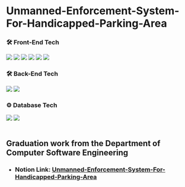 # Unmanned-Enforcement-System-For-Handicapped-Parking-Area
### 🛠️ Front-End Tech
<div align="start">
	<img src="https://img.shields.io/badge/HTML5-E34F26?style=for-the-badge&logo=HTML5&logoColor=white" />
	<img src="https://img.shields.io/badge/CSS3-1572B6?style=for-the-badge&logo=CSS3&logoColor=white" />
  <img src="https://img.shields.io/badge/Javascript-F7DF1E?style=for-the-badge&logo=javascript&logoColor=white" />
  <img src="https://img.shields.io/badge/bootstrap-7952B3?style=for-the-badge&logo=bootstrap&logoColor=white" />
  <img src="https://img.shields.io/badge/fontawesome-528DD7?style=for-the-badge&logo=fontawesome&logoColor=white" />
  <img src="https://img.shields.io/badge/Mustache-FFDF18?style=for-the-badge&logo=&logoColor=white" />
</div>

### 🛠️ Back-End Tech
<div align="start">
  <img src="https://img.shields.io/badge/JAVA-4B4B77?style=for-the-badge&logo=&logoColor=white" />
	<img src="https://img.shields.io/badge/springboot-6DB33F?style=for-the-badge&logo=springboot&logoColor=white" />
</div>

### ⚙ Database Tech
<div align="start">
	<img src="https://img.shields.io/badge/postgresql-4169E1?style=for-the-badge&logo=postgresql&logoColor=white" />
  <img src="https://img.shields.io/badge/h2-1E54B7?style=for-the-badge&logo=&logoColor=white" />
</div><br>
  
## Graduation work from the Department of Computer Software Engineering
* ### Notion Link: [Unmanned-Enforcement-System-For-Handicapped-Parking-Area]()
